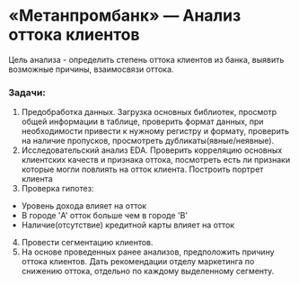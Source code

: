 # «Метанпромбанк» — Анализ оттока клиентов

Цель анализа - определить степень оттока клиентов из банка, выявить возможные причины, взаимосвязи оттока.
### Задачи:
1. Предобработка данных. Загрузка основных библиотек, просмотр общей информации в таблице, проверить формат данных, при необходимости привести к нужному регистру и формату, проверить на наличие пропусков, просмотреть дубликаты(явные/неявные).
2. Исследовательский анализ EDA. Проверить корреляцию основных клиентских качеств и признака оттока, посмотреть есть ли признаки которые могли повлиять на отток клиента. Построить портрет клиента
3. Проверка гипотез: 
- Уровень дохода влияет на отток
- В городе 'A' отток  больше чем в городе 'B'
- Наличие(отсутствие) кредитной карты влияет на отток
4. Провести сегментацию клиентов. 
5. На основе проведенных ранее анализов, предположить причину оттока клиентов. Дать рекомендации отделу маркетинга по снижению оттока, отдельно по каждому выделенному сегменту.
